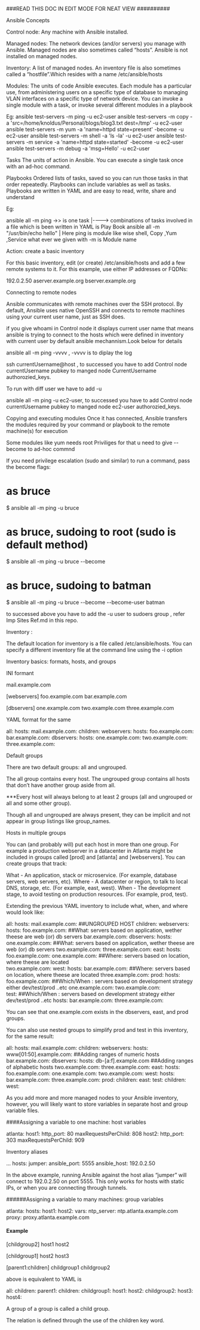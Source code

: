 ###READ THIS DOC IN EDIT MODE FOR NEAT VIEW ##########

Ansible Concepts 

Control node: Any machine with Ansible installed.

Managed nodes: The network devices (and/or servers) you manage with Ansible. Managed nodes are also sometimes called “hosts”. Ansible is not installed on managed nodes.

Inventory: A list of managed nodes. An inventory file is also sometimes called a “hostfile”.Which resides with a name /etc/ansible/hosts

Modules: The units of code Ansible executes.
Each module has a particular use, from administering users on a specific type of database to managing VLAN interfaces on a specific type of network device.
You can invoke a single module with a task, or invoke several different modules in a playbook

Eg: ansible test-servers -m ping -u ec2-user
    ansible test-servers -m copy -a 'src=/home/knoldus/Personal/blogs/blog3.txt dest=/tmp' -u ec2-user
    ansible test-servers -m yum -a 'name=httpd state=present' -become -u ec2-user
    ansible test-servers -m shell -a 'ls -la' -u ec2-user
    ansible test-servers -m service -a 'name=httpd state=started' -become -u ec2-user
    ansible test-servers -m debug -a 'msg=Hello' -u ec2-user


Tasks
The units of action in Ansible. You can execute a single task once with an ad-hoc command.

Playbooks
Ordered lists of tasks, saved so you can run those tasks in that order repeatedly. Playbooks can include variables as well as tasks. Playbooks are written in YAML and are easy to read, write, share and understand

Eg: 

ansible all -m ping ->> is one task   |----> combinations of tasks involved in a file which is been written in YAML is Play Book
ansible all -m "/usr/bin/echo hello"  | Here ping is module like wise shell, Copy ,Yum ,Service what ever we given with -m is Module name

Action: create a basic inventory

For this basic inventory, edit (or create) /etc/ansible/hosts and add a few remote systems to it. For this example, use either IP addresses or FQDNs:

192.0.2.50
aserver.example.org
bserver.example.org

Connecting to remote nodes

Ansible communicates with remote machines over the SSH protocol. By default, Ansible uses native OpenSSH and connects to remote machines using your current user name, just as SSH does. 

if you give whoami in Control node it displays current user name that means ansible is trying to connect to the hosts which were defined in inventory with current user by default ansible mechannism.Look below for details 

ansible all -m ping -vvvv , -vvvv is to diplay the  log

ssh currentUsername@host , to successed you have to add Control node currentUsername pubkey to manged node CurrentUsername authorozied_keys.

To run with diff user we have to add -u 

ansible all -m ping -u ec2-user, to successed you have to add Control node currentUsername pubkey to manged node ec2-user authorozied_keys.

Copying and executing modules
Once it has connected, Ansible transfers the modules required by your command or playbook to the remote machine(s) for execution

Some modules like yum needs root Priviliges for that u need to give --become  to ad-hoc commnd 

If you need privilege escalation (sudo and similar) to run a command, pass the become flags:

# as bruce
$ ansible all -m ping -u bruce
# as bruce, sudoing to root (sudo is default method)
$ ansible all -m ping -u bruce --become
# as bruce, sudoing to batman
$ ansible all -m ping -u bruce --become --become-user batman


 to successed above you have to add the -u user to sudoers group , refer Imp Sites Ref.md in this repo.
 
 Inventory :
 
 The default location for inventory is a file called /etc/ansible/hosts. You can specify a different inventory file at the command line using the -i <path> option

Inventory basics: formats, hosts, and groups

INI formant 

mail.example.com

[webservers]
foo.example.com
bar.example.com

[dbservers]
one.example.com
two.example.com
three.example.com


YAML format for the same 

all:
  hosts:
    mail.example.com:
  children:
    webservers:
      hosts:
        foo.example.com:
        bar.example.com:
    dbservers:
      hosts:
        one.example.com:
        two.example.com:
        three.example.com:
        
Default groups

There are two default groups: all and ungrouped.

The all group contains every host. The ungrouped group contains all hosts that don’t have another group aside from all.

***Every host will always belong to at least 2 groups (all and ungrouped or all and some other group).

Though all and ungrouped are always present, they can be implicit and not appear in group listings like group_names.       


Hosts in multiple groups

You can (and probably will) put each host in more than one group. For example a production webserver in a datacenter in Atlanta might be included in groups called [prod] and [atlanta] and [webservers]. You can create groups that track:


What - An application, stack or microservice. (For example, database servers, web servers, etc).
Where - A datacenter or region, to talk to local DNS, storage, etc. (For example, east, west).
When - The development stage, to avoid testing on production resources. (For example, prod, test).

Extending the previous YAML inventory to include what, when, and where would look like:

all:
  hosts:
    mail.example.com:   ##UNGROUPED HOST
  children:
    webservers:
      hosts:
        foo.example.com:        ##What:  servers based on application, wether theese are web (or) db servers 
        bar.example.com:
    dbservers:
      hosts:
        one.example.com:        ##What:  servers based on application, wether theese are web (or) db servers
        two.example.com:
        three.example.com:
    east:
      hosts:
        foo.example.com:
        one.example.com:        ##Where:  servers based on location, where theese are located  
        two.example.com:
    west:
      hosts:
        bar.example.com:        ##Where:  servers based on location, where theese are located
        three.example.com:
    prod:
      hosts:
        foo.example.com:        ##Which/When : servers based on development strategy either dev/test/prod ..etc 
        one.example.com:
        two.example.com:        
    test:                       ##Which/When : servers based on development strategy either dev/test/prod ..etc 
      hosts:
        bar.example.com:
        three.example.com:

You can see that one.example.com exists in the dbservers, east, and prod groups.

You can also use nested groups to simplify prod and test in this inventory, for the same result:

all:
  hosts:
    mail.example.com:
  children:
    webservers:
      hosts:
        www[01:50].example.com:     ##Adding ranges of numeric  hosts
        bar.example.com:
    dbservers:
      hosts:
        db-[a:f].example.com       ##Adding ranges of alphabetic hosts
        two.example.com:
        three.example.com:
    east:
      hosts:
        foo.example.com:
        one.example.com:
        two.example.com:
    west:
      hosts:
        bar.example.com:
        three.example.com:
    prod:
      children:
        east:
    test:
      children:
        west:

As you add more and more managed nodes to your Ansible inventory, however, you will likely want to store variables in separate host and group variable files.

####Assigning a variable to one machine: host variables

atlanta:
  host1:
    http_port: 80
    maxRequestsPerChild: 808
  host2:
    http_port: 303
    maxRequestsPerChild: 909
    
Inventory aliases

...
  hosts:
    jumper:
      ansible_port: 5555
      ansible_host: 192.0.2.50


In the above example, running Ansible against the host alias “jumper” will connect to 192.0.2.50 on port 5555. This only works for hosts with static IPs, or when you are connecting through tunnels.

######Assigning a variable to many machines: group variables

atlanta:
  hosts:
    host1:
    host2:
  vars:
    ntp_server: ntp.atlanta.example.com
    proxy: proxy.atlanta.example.com
    
####    Example     

[childgroup2]
host1
host2
 
[childgroup1]
host2
host3
 
[parent1:children]
childgroup1
childgroup2

above is equivalent to YAML is 

all:
    children:
        parent1:
            children:
                childgroup1:
                    host1:
                    host2:
                childgroup2:
                    host3:
                    host4:
                
A group of a group is called a child group.

The relation is defined through the use of the children key word.                

